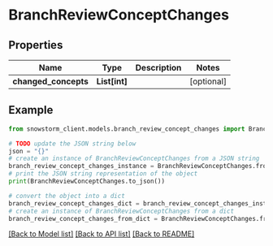 # BranchReviewConceptChanges


## Properties

Name | Type | Description | Notes
------------ | ------------- | ------------- | -------------
**changed_concepts** | **List[int]** |  | [optional] 

## Example

```python
from snowstorm_client.models.branch_review_concept_changes import BranchReviewConceptChanges

# TODO update the JSON string below
json = "{}"
# create an instance of BranchReviewConceptChanges from a JSON string
branch_review_concept_changes_instance = BranchReviewConceptChanges.from_json(json)
# print the JSON string representation of the object
print(BranchReviewConceptChanges.to_json())

# convert the object into a dict
branch_review_concept_changes_dict = branch_review_concept_changes_instance.to_dict()
# create an instance of BranchReviewConceptChanges from a dict
branch_review_concept_changes_from_dict = BranchReviewConceptChanges.from_dict(branch_review_concept_changes_dict)
```
[[Back to Model list]](../README.md#documentation-for-models) [[Back to API list]](../README.md#documentation-for-api-endpoints) [[Back to README]](../README.md)


